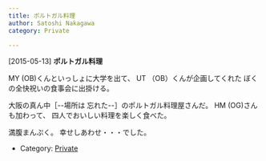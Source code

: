 ```yaml
---
title: ポルトガル料理
author: Satoshi Nakagawa
category: Private

---
```


[2015-05-13] **ポルトガル料理** 

 MY (OB)くんといっしょに大学を出て、
UT （OB）くんが企画してくれた
ぼくの全快祝いの食事会に出掛ける。

 大阪の真ん中［--場所は
忘れた--］のポルトガル料理屋さんだ。
HM (OG)さんも加わって、
四人でおいしい料理を楽しく食べた。

 満腹まんぷく。
幸せしあわせ・・・でした。

- Category: [Private](https://merapano.github.io/categories.html#Private)

